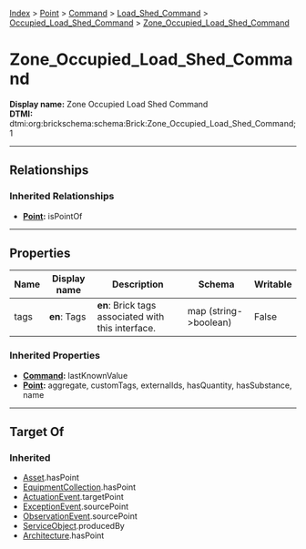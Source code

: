 [Index](../../../../index.md) > [Point](../../../Point.md) > [Command](../../Command.md) > [Load_Shed_Command](../Load_Shed_Command.md) > [Occupied_Load_Shed_Command](Occupied_Load_Shed_Command.md) > [Zone_Occupied_Load_Shed_Command](#)
# Zone_Occupied_Load_Shed_Command

**Display name:** Zone Occupied Load Shed Command<br />
**DTMI:** dtmi:org:brickschema:schema:Brick:Zone_Occupied_Load_Shed_Command;1

---

## Relationships

### Inherited Relationships
* **[Point](../../../Point.md):** isPointOf

---

## Properties

|Name|Display name|Description|Schema|Writable|
|-|-|-|-|-|
|tags|**en**: Tags|**en**: Brick tags associated with this interface.|map (string->boolean)|False|
### Inherited Properties
* **[Command](../../Command.md):** lastKnownValue
* **[Point](../../../Point.md):** aggregate, customTags, externalIds, hasQuantity, hasSubstance, name

---

## Target Of
### Inherited
* [Asset](../../../../Asset/Asset.md).hasPoint
* [EquipmentCollection](../../../../Collection/EquipmentCollection.md).hasPoint
* [ActuationEvent](../../../../Event/PointEvent/ActuationEvent.md).targetPoint
* [ExceptionEvent](../../../../Event/PointEvent/ExceptionEvent.md).sourcePoint
* [ObservationEvent](../../../../Event/PointEvent/ObservationEvent.md).sourcePoint
* [ServiceObject](../../../../Information/ServiceObject/ServiceObject.md).producedBy
* [Architecture](../../../../Space/Architecture/Architecture.md).hasPoint

